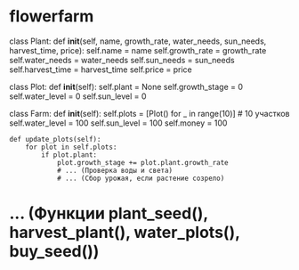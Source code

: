 # flowerfarm
class Plant:
    def __init__(self, name, growth_rate, water_needs, sun_needs, harvest_time, price):
        self.name = name
        self.growth_rate = growth_rate
        self.water_needs = water_needs
        self.sun_needs = sun_needs
        self.harvest_time = harvest_time
        self.price = price

class Plot:
    def __init__(self):
        self.plant = None
        self.growth_stage = 0
        self.water_level = 0
        self.sun_level = 0

class Farm:
    def __init__(self):
        self.plots = [Plot() for _ in range(10)]  # 10 участков
        self.water_level = 100
        self.sun_level = 100
        self.money = 100

    def update_plots(self):
        for plot in self.plots:
            if plot.plant:
                plot.growth_stage += plot.plant.growth_rate
                # ... (Проверка воды и света)
                # ... (Сбор урожая, если растение созрело)

# ... (Функции plant_seed(), harvest_plant(), water_plots(), buy_seed())
